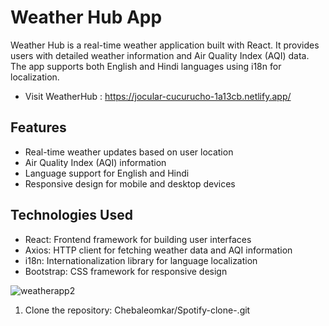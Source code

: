 # Weather Hub App

Weather Hub is a real-time weather application built with React. It provides users with detailed weather information and Air Quality Index (AQI) data. The app supports both English and Hindi languages using i18n for localization.

* Visit WeatherHub : https://jocular-cucurucho-1a13cb.netlify.app/

## Features

- Real-time weather updates based on user location
- Air Quality Index (AQI) information
- Language support for English and Hindi
- Responsive design for mobile and desktop devices

## Technologies Used

- React: Frontend framework for building user interfaces
- Axios: HTTP client for fetching weather data and AQI information
- i18n: Internationalization library for language localization
- Bootstrap: CSS framework for responsive design

![weatherapp2](https://github.com/Chebaleomkar/weather-app/assets/122032936/f4f3ccc0-eeb7-48c1-8f0e-76b99e1c976d)



1. Clone the repository: Chebaleomkar/Spotify-clone-.git
